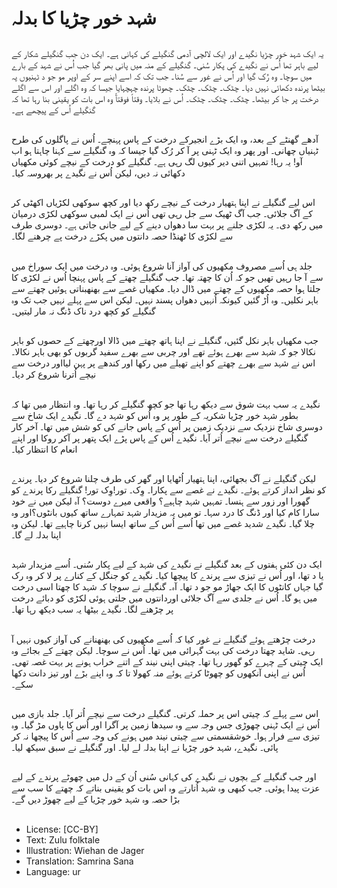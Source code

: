 # شہد خور چڑیا کا بدلہ

##
یہ ایک شہد خور چڑیا نگیدے اور ایک لالچی آدمی گنگیلے کی کہانی ہے۔ ایک دن جب گنگیلے شکار کے لیے باہر تھا اُس نے نگیدے کی پکار سُنی۔ گنگیلے کے منہ میں پانی بھر گیا جب اُس نے شہد کے بارے میں سوچا۔ وہ رُک گیا اور اُس نے غور سے سُنا۔ جب تک کہ اسے اپنے سر کے اوپر مو جو د ٹہنیوں پہ بیٹھا پرندہ دکھائی نہیں دیا۔ چٹک۔ چٹک۔ چٹک۔ چھوٹا پرندہ چہچہایا جیسا کہ وہ اگلے اور اس سے اگلے درخت پر جا کر بیٹھا۔ چٹک۔ چٹک۔ چٹک۔ اُس نے بلایا۔ وقتاً فوقتآً وہ اس بات کو یقینی بنا رہا تھا کہ گنگیلے اُس کے پیچھے ہے۔

##
آدھے گھنٹے کے بعد، وہ ایک بڑے انجیرکے درخت کے پاس پہنچے۔ اُس نے پاگلوں کی طرح ٹہنیاں چھانی۔ اور پھر وہ ایک ٹہنی پر آ کر رُک گیا جیسا کہ وہ گنگیلے سے کہنا چاہتا ہو اب آو! یہ رہا! تمہیں اتنی دیر کیوں لگ رہی ہے۔ گنگیلے کو درخت کے نیچے کوئی مکھیاں دکھائی نہ دیں، لیکن اُس نے نگیدے پر بھروسہ کیا۔

##
اس لیے گنگیلے نے اپنا ہتھیار درخت کے نیچے رکھ دیا اور کچھ سوکھی لکڑیاں اکھٹی کر کے آگ جلائی۔ جب آگ ٹھیک سے جل رہی تھی اُس نے ایک لمبی سوکھی لکڑی درمیان میں رکھ دی۔ یہ لکڑی جلنے پر بہت سا دھواں دینے کے لیے جانی جاتی ہے۔ دوسری طرف سے لکڑی کا ٹھنڈا حصہ دانتوں میں پکڑے درخت پے چرھنے لگا۔

##
جلد ہی اُسے مصروف مکھیوں کی آواز آنا شروع ہوئی۔ وہ درخت میں ایک سوراخ میں سے آ جا رہیں تھیں جو کہ اُن کا چھتہ تھا۔ جب گنگیلے چھتے کے پاس پہنچا اُس نے لکڑی کا جلتا ہوا حصہ مکھیوں کے چھتے میں ڈال دیا۔ مکھیاں غصے سے بھنھبناتی ہوئیں چھتے سے باہر نکلیں۔ وہ اُڑ گئیں کیونکہ اُنہیں دھواں پسند نہیں۔ لیکن اس سے پہلے نہیں جب تک وہ گنگیلے کو کچھ درد ناک ڈنگ نہ مار لیتیں۔

##
جب مکھیاں باہر نکل گئیں، گنگیلے نے اپنا ہاتھ چھتے میں ڈالا اورچھتے کے حصوں کو باہر نکالا جو کہ شہد سے بھرے ہوئے تھے اور چربی سے بھرے سفید گربوں کو بھی باہر نکالا۔ اس نے شہد سے بھرے چھتے کو اپنے تھیلے میں رکھا اور کندھے پر پہن لیااور درخت سے نیچے اُترنا شروع کر دیا۔

##
نگیدے یہ سب بہت شوق سے دیکھ رہا تھا جو کچھ گنگیلے کر رہا تھا۔ وہ انتظار میں تھا کہ بطور شہد خور چڑیا شکریہ کے طور پر وہ اُس کو شہد دے گا۔ نگیدے ایک شاخ سے دوسری شاخ نزدیک سے نزدیک زمین پر اُس کے پاس جانے کی کو شش میں تھا۔ آخر کار گنگیلے درخت سے نیچے اُتر آیا۔ نگیدے اُس کے پاس پڑے ایک پتھر پر آکر روکا اور اپنے انعام کا انتظار کیا۔

##
لیکن گنگیلے نے آگ بجھائی، اپنا ہتھیار اُٹھایا اور گھر کی طرف چلنا شروع کر دیا۔ پرندے کو نظر انداز کرتے ہوئے۔ نگیدے نے غصے سے پکارا۔ وِک۔ تور!وِک تور! گنگیلے رکا پرندے کو گھورا اور زور سے ہنسا۔ تمہیں شہد چاہیے؟ واقعی میرے دوست؟ آہ لیکن میں نے خود سارا کام کیا اور ڈنگ کا درد سہا۔ تو میں یہ مزیدار شہد تمہارے ساتھ کیوں بانٹوں؟اور وہ چلا گیا۔ نگیدے شدید غصے میں تھا اُسے اُس کے ساتھ ایسا نہیں کرنا چاہیے تھا۔ لیکن وہ اپنا بدلہ لے گا۔

##
ایک دن کئی ہفتوں کے بعد گنگیلے نے نگیدے کی شہد کے لیے پکار سُنی۔ اُسے مزیدار شہد یا د تھا، اور اُس نے تیزی سے پرندے کا پیچھا کیا۔ نگیدے کو جنگل کے کنارے پر لا کر وہ رک گیا جہاں کانٹوں کا ایک جھاڑ مو جو د تھا۔ آہ۔ گنگیلے نے سوچا کہ شہد کا چھتا اسی درخت میں ہو گا۔ اُس نے جلدی سے آگ جلائی اوردانتوں میں جلتی ہوئی لکڑی کو دبائے درخت پر چڑھنے لگا۔ نگیدے بیٹھا یہ سب دیکھ رہا تھا۔

##
درخت چڑھتے ہوئے گنگیلے نے غور کیا کہ اُسے مکھیوں کی بھنھنانے کی آواز کیوں نہیں آ رہی۔ شاید چھتا درخت کی بہت گہرائی میں تھا۔ اُس نے سوچا۔ لیکن چھتے کے بجائے وہ ایک چیتی کے چہرے کو گھور رہا تھا۔ چیتی اپنی نیند کے اتنے خراب ہونے پر بہت غصہ تھی۔ اُس نے اپنی آنکھوں کو چھوٹا کرتے ہوئے منہ کھولا تا کہ وہ اپنے بڑے اور تیز دانت دکھا سکے۔

##
اس سے پہلے کہ چیتی اس پر حملہ کرتی۔ گنگیلے درخت سے نیچے اُتر آیا۔ جلد بازی میں اُس نے ایک ٹہنی چھوڑی جس وجہ سے وہ سیدھا زمین پر آگرا اور اُس کا پاوں مڑ گیا۔ وہ تیزی سے فرار ہوا۔ خوشقسمتی سے چیتی نیند میں ہونے کی وجہ سے اُس کا پیچھا نہ کر پائی۔ نگیدے، شہد خور چڑیا نے اپنا بدلہ لے لیا۔ اور گنگیلے نے سبق سیکھ لیا۔

##
اور جب گنگیلے کے بچوں نے نگیدے کی کہانی سُنی اُن کے دل میں چھوٹے پرندے کے لیے عزت پیدا ہوئی۔ جب کبھی وہ شہد اُتارتے وہ اس بات کو یقینی بناتے کہ چھتے کا سب سے بڑا حصہ وہ شہد خور چڑیا کے لیے چھوڑ دیں گے۔

##
* License: [CC-BY]
* Text: Zulu folktale
* Illustration: Wiehan de Jager
* Translation: Samrina Sana
* Language: ur
